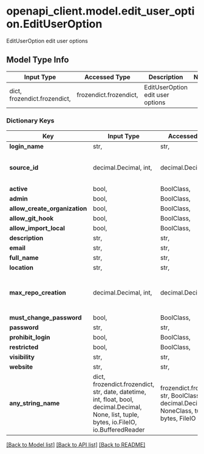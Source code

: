 # openapi_client.model.edit_user_option.EditUserOption

EditUserOption edit user options

## Model Type Info
Input Type | Accessed Type | Description | Notes
------------ | ------------- | ------------- | -------------
dict, frozendict.frozendict,  | frozendict.frozendict,  | EditUserOption edit user options | 

### Dictionary Keys
Key | Input Type | Accessed Type | Description | Notes
------------ | ------------- | ------------- | ------------- | -------------
**login_name** | str,  | str,  |  | 
**source_id** | decimal.Decimal, int,  | decimal.Decimal,  |  | value must be a 64 bit integer
**active** | bool,  | BoolClass,  |  | [optional] 
**admin** | bool,  | BoolClass,  |  | [optional] 
**allow_create_organization** | bool,  | BoolClass,  |  | [optional] 
**allow_git_hook** | bool,  | BoolClass,  |  | [optional] 
**allow_import_local** | bool,  | BoolClass,  |  | [optional] 
**description** | str,  | str,  |  | [optional] 
**email** | str,  | str,  |  | [optional] 
**full_name** | str,  | str,  |  | [optional] 
**location** | str,  | str,  |  | [optional] 
**max_repo_creation** | decimal.Decimal, int,  | decimal.Decimal,  |  | [optional] value must be a 64 bit integer
**must_change_password** | bool,  | BoolClass,  |  | [optional] 
**password** | str,  | str,  |  | [optional] 
**prohibit_login** | bool,  | BoolClass,  |  | [optional] 
**restricted** | bool,  | BoolClass,  |  | [optional] 
**visibility** | str,  | str,  |  | [optional] 
**website** | str,  | str,  |  | [optional] 
**any_string_name** | dict, frozendict.frozendict, str, date, datetime, int, float, bool, decimal.Decimal, None, list, tuple, bytes, io.FileIO, io.BufferedReader | frozendict.frozendict, str, BoolClass, decimal.Decimal, NoneClass, tuple, bytes, FileIO | any string name can be used but the value must be the correct type | [optional]

[[Back to Model list]](../../README.md#documentation-for-models) [[Back to API list]](../../README.md#documentation-for-api-endpoints) [[Back to README]](../../README.md)

